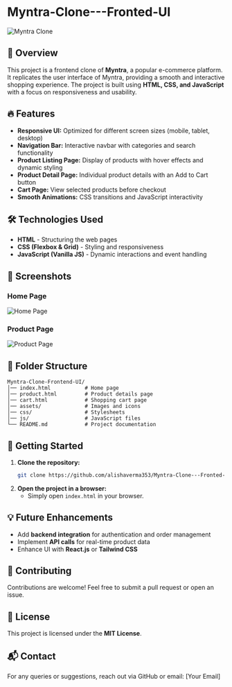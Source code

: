 # Myntra-Clone---Fronted-UI

![Myntra Clone](https://via.placeholder.com/1000x500.png?text=Myntra+Clone+UI)

## 🚀 Overview
This project is a frontend clone of **Myntra**, a popular e-commerce platform. It replicates the user interface of Myntra, providing a smooth and interactive shopping experience. The project is built using **HTML, CSS, and JavaScript** with a focus on responsiveness and usability.

## 🔥 Features
- **Responsive UI:** Optimized for different screen sizes (mobile, tablet, desktop)
- **Navigation Bar:** Interactive navbar with categories and search functionality
- **Product Listing Page:** Display of products with hover effects and dynamic styling
- **Product Detail Page:** Individual product details with an Add to Cart button
- **Cart Page:** View selected products before checkout
- **Smooth Animations:** CSS transitions and JavaScript interactivity

## 🛠 Technologies Used
- **HTML** - Structuring the web pages
- **CSS (Flexbox & Grid)** - Styling and responsiveness
- **JavaScript (Vanilla JS)** - Dynamic interactions and event handling

## 📸 Screenshots
### Home Page
![Home Page](https://via.placeholder.com/800x400.png?text=Home+Page)

### Product Page
![Product Page](https://via.placeholder.com/800x400.png?text=Product+Page)

## 📂 Folder Structure
```
Myntra-Clone-Frontend-UI/
│── index.html           # Home page
│── product.html         # Product details page
│── cart.html            # Shopping cart page
│── assets/              # Images and icons
│── css/                 # Stylesheets
│── js/                  # JavaScript files
└── README.md            # Project documentation
```

## 🚀 Getting Started
1. **Clone the repository:**
   ```bash
   git clone https://github.com/alishaverma353/Myntra-Clone---Fronted-UI.git
   ```
2. **Open the project in a browser:**
   - Simply open `index.html` in your browser.

## 💡 Future Enhancements
- Add **backend integration** for authentication and order management
- Implement **API calls** for real-time product data
- Enhance UI with **React.js** or **Tailwind CSS**

## 🤝 Contributing
Contributions are welcome! Feel free to submit a pull request or open an issue.

## 📜 License
This project is licensed under the **MIT License**.

## 📬 Contact
For any queries or suggestions, reach out via GitHub or email: [Your Email]
